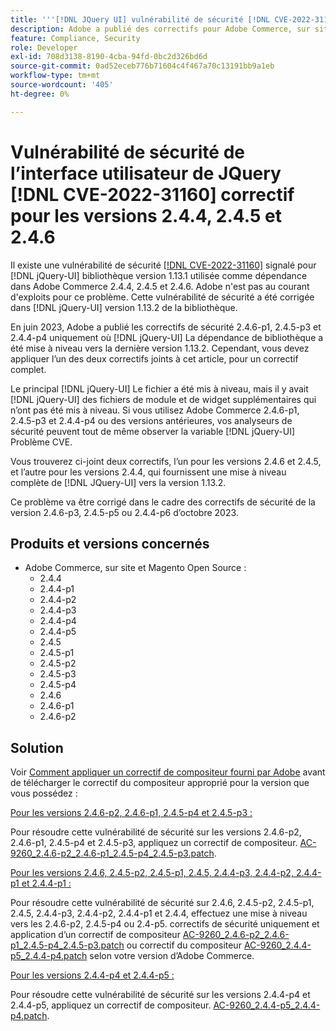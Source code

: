 ```yaml
---
title: '''[!DNL JQuery UI] vulnérabilité de sécurité [!DNL CVE-2022-31160] correctif pour les versions 2.4.4, 2.4.5 et 2.4.6'
description: Adobe a publié des correctifs pour Adobe Commerce, sur site et Magento Open Source. Ces correctifs résolvent la vulnérabilité de sécurité [!DNL CVE-2022-31160] signalé pour [!DNL jQuery-UI] bibliothèque version 1.13.1 utilisée comme dépendance dans Adobe Commerce 2.4.4, 2.4.5 et 2.4.6.
feature: Compliance, Security
role: Developer
exl-id: 708d3138-8190-4cba-94fd-0bc2d326bd6d
source-git-commit: 0ad52eceb776b71604c4f467a70c13191bb9a1eb
workflow-type: tm+mt
source-wordcount: '405'
ht-degree: 0%

---
```


# Vulnérabilité de sécurité de l’interface utilisateur de JQuery [!DNL CVE-2022-31160] correctif pour les versions 2.4.4, 2.4.5 et 2.4.6

Il existe une vulnérabilité de sécurité [[!DNL CVE-2022-31160]](https://nvd.nist.gov/vuln/detail/CVE-2022-31160) signalé pour [!DNL jQuery-UI] bibliothèque version 1.13.1 utilisée comme dépendance dans Adobe Commerce 2.4.4, 2.4.5 et 2.4.6. Adobe n&#39;est pas au courant d&#39;exploits pour ce problème. Cette vulnérabilité de sécurité a été corrigée dans [!DNL jQuery-UI] version 1.13.2 de la bibliothèque.

En juin 2023, Adobe a publié les correctifs de sécurité 2.4.6-p1, 2.4.5-p3 et 2.4.4-p4 uniquement où [!DNL jQuery-UI] La dépendance de bibliothèque a été mise à niveau vers la dernière version 1.13.2. Cependant, vous devez appliquer l’un des deux correctifs joints à cet article, pour un correctif complet.

Le principal [!DNL jQuery-UI] Le fichier a été mis à niveau, mais il y avait [!DNL jQuery-UI] des fichiers de module et de widget supplémentaires qui n’ont pas été mis à niveau. Si vous utilisez Adobe Commerce 2.4.6-p1, 2.4.5-p3 et 2.4.4-p4 ou des versions antérieures, vos analyseurs de sécurité peuvent tout de même observer la variable [!DNL jQuery-UI] Problème CVE.

Vous trouverez ci-joint deux correctifs, l’un pour les versions 2.4.6 et 2.4.5, et l’autre pour les versions 2.4.4, qui fournissent une mise à niveau complète de [!DNL JQuery-UI] vers la version 1.13.2.

Ce problème va être corrigé dans le cadre des correctifs de sécurité de la version 2.4.6-p3, 2.4.5-p5 ou 2.4.4-p6 d’octobre 2023.

## Produits et versions concernés

* Adobe Commerce, sur site et Magento Open Source :
   * 2.4.4
   * 2.4.4-p1
   * 2.4.4-p2
   * 2.4.4-p3
   * 2.4.4-p4
   * 2.4.4-p5
   * 2.4.5
   * 2.4.5-p1
   * 2.4.5-p2
   * 2.4.5-p3
   * 2.4.5-p4
   * 2.4.6
   * 2.4.6-p1
   * 2.4.6-p2

## Solution

Voir [Comment appliquer un correctif de compositeur fourni par Adobe](/docs/commerce-knowledge-base/kb/how-to/how-to-apply-a-composer-patch-provided-by-magento.html) avant de télécharger le correctif du compositeur approprié pour la version que vous possédez :

<u>Pour les versions 2.4.6-p2, 2.4.6-p1, 2.4.5-p4 et 2.4.5-p3 :</u>

Pour résoudre cette vulnérabilité de sécurité sur les versions 2.4.6-p2, 2.4.6-p1, 2.4.5-p4 et 2.4.5-p3, appliquez un correctif de compositeur. [AC-9260_2.4.6-p2_2.4.6-p1_2.4.5-p4_2.4.5-p3.patch](assets/AC-9260_2.4.6-p2_2.4.6-p1_2.4.5-p4_2.4.5-p3_patch.zip).

<u>Pour les versions 2.4.6, 2.4.5-p2, 2.4.5-p1, 2.4.5, 2.4.4-p3, 2.4.4-p2, 2.4.4-p1 et 2.4.4-p1 :</u>

Pour résoudre cette vulnérabilité de sécurité sur 2.4.6, 2.4.5-p2, 2.4.5-p1, 2.4.5, 2.4.4-p3, 2.4.4-p2, 2.4.4-p1 et 2.4.4, effectuez une mise à niveau vers les 2.4.6-p2, 2.4.5-p4 ou 2.4-p5. correctifs de sécurité uniquement et application d’un correctif de compositeur [AC-9260_2.4.6-p2_2.4.6-p1_2.4.5-p4_2.4.5-p3.patch](assets/AC-9260_2.4.6-p2_2.4.6-p1_2.4.5-p4_2.4.5-p3_patch.zip) ou correctif du compositeur [AC-9260_2.4.4-p5_2.4.4-p4.patch](assets/AC-9260_2.4.4-p5_2.4.4-p4_patch.zip) selon votre version d’Adobe Commerce.

<u>Pour les versions 2.4.4-p4 et 2.4.4-p5 :</u>

Pour résoudre cette vulnérabilité de sécurité sur les versions 2.4.4-p4 et 2.4.4-p5, appliquez un correctif de compositeur. [AC-9260_2.4.4-p5_2.4.4-p4.patch](assets/AC-9260_2.4.4-p5_2.4.4-p4_patch.zip).

